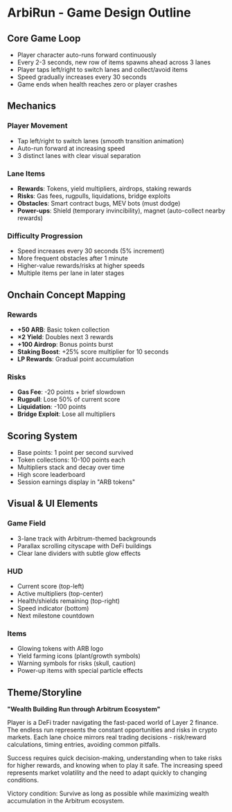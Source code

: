 # ArbiRun - Game Design Outline

## Core Game Loop
- Player character auto-runs forward continuously
- Every 2-3 seconds, new row of items spawns ahead across 3 lanes
- Player taps left/right to switch lanes and collect/avoid items
- Speed gradually increases every 30 seconds
- Game ends when health reaches zero or player crashes

## Mechanics

### Player Movement
- Tap left/right to switch lanes (smooth transition animation)
- Auto-run forward at increasing speed
- 3 distinct lanes with clear visual separation

### Lane Items
- **Rewards**: Tokens, yield multipliers, airdrops, staking rewards
- **Risks**: Gas fees, rugpulls, liquidations, bridge exploits
- **Obstacles**: Smart contract bugs, MEV bots (must dodge)
- **Power-ups**: Shield (temporary invincibility), magnet (auto-collect nearby rewards)

### Difficulty Progression
- Speed increases every 30 seconds (5% increment)
- More frequent obstacles after 1 minute
- Higher-value rewards/risks at higher speeds
- Multiple items per lane in later stages

## Onchain Concept Mapping

### Rewards
- **+50 ARB**: Basic token collection
- **×2 Yield**: Doubles next 3 rewards
- **+100 Airdrop**: Bonus points burst
- **Staking Boost**: +25% score multiplier for 10 seconds
- **LP Rewards**: Gradual point accumulation

### Risks
- **Gas Fee**: -20 points + brief slowdown
- **Rugpull**: Lose 50% of current score
- **Liquidation**: -100 points
- **Bridge Exploit**: Lose all multipliers

## Scoring System
- Base points: 1 point per second survived
- Token collections: 10-100 points each
- Multipliers stack and decay over time
- High score leaderboard
- Session earnings display in "ARB tokens"

## Visual & UI Elements

### Game Field
- 3-lane track with Arbitrum-themed backgrounds
- Parallax scrolling cityscape with DeFi buildings
- Clear lane dividers with subtle glow effects

### HUD
- Current score (top-left)
- Active multipliers (top-center) 
- Health/shields remaining (top-right)
- Speed indicator (bottom)
- Next milestone countdown

### Items
- Glowing tokens with ARB logo
- Yield farming icons (plant/growth symbols)
- Warning symbols for risks (skull, caution)
- Power-up items with special particle effects

## Theme/Storyline
**"Wealth Building Run through Arbitrum Ecosystem"**

Player is a DeFi trader navigating the fast-paced world of Layer 2 finance. The endless run represents the constant opportunities and risks in crypto markets. Each lane choice mirrors real trading decisions - risk/reward calculations, timing entries, avoiding common pitfalls.

Success requires quick decision-making, understanding when to take risks for higher rewards, and knowing when to play it safe. The increasing speed represents market volatility and the need to adapt quickly to changing conditions.

Victory condition: Survive as long as possible while maximizing wealth accumulation in the Arbitrum ecosystem.
